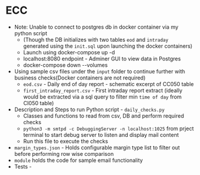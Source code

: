 # ECC

* Note: Unable to connect to postgres db in docker container via my python script 
  * (Though the DB initializes with two tables `eod` and `intraday` generated using the `init.sql` upon launching the docker containers)
  * Launch using docker-compose up -d
  * localhost:8080 endpoint - Adminer GUI to view data in Postgres
  * docker-compose down --volumes
* Using sample csv files under the `input` folder to continue further with business checks(Docker containers are not required)
  * `eod.csv` - Daily end of day report - schematic excerpt of CC050 table
  * `first_intraday_report.csv` - First intraday report extract (ideally would be extracted via a sql query to filter min `time of day` from CI050 table)
* Description and Steps to run Python script - `daily_checks.py`
  * Classes and functions to read from csv, DB and perform required checks
  * `python3 -m smtpd -c DebuggingServer -n localhost:1025` from prject terminal to start debug server to listen and display mail content
  * Run this file to execute the checks
* `margin_types.json` - Holds configurable margin type list to filter out before performing row wise comparison
* `module` holds the code for sample email functionality
* Tests - 
